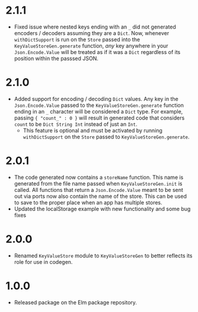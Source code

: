 # 2.1.1

- Fixed issue where nested keys ending with an `_` did not generated encoders / decoders assuming they are a `Dict`. Now, whenever `withDictSupport` is run on the `Store` passed into the `KeyValueStoreGen.generate` function, _any_ key anywhere in your `Json.Encode.Value` will be treated as if it was a `Dict` regardless of its position within the passsed JSON.

# 2.1.0

- Added support for encoding / decoding `Dict` values. Any key in the `Json.Encode.Value` passed to the `KeyValueStoreGen.generate` function ending in an `_` character will be considered a `Dict` type. For example, passing `{ "count_" : 0 }` will result in generated code that considers `count` to be `Dict String Int` instead of just an `Int`.
    - This feature is optional and must be activated by running `withDictSupport` on the `Store` passed to `KeyValueStoreGen.generate`.

# 2.0.1

- The code generated now contains a `storeName` function. This name is generated from the file name passed when `KeyValueStoreGen.init` is called. All functions that return a `Json.Encode.Value` meant to be sent out via ports now also contain the name of the store. This can be used to save to the proper place when an app has multiple stores.
- Updated the localStorage example with new functionality and some bug fixes

# 2.0.0

- Renamed `KeyValueStore` module to `KeyValueStoreGen` to better reflects its role for use in codegen.

# 1.0.0

- Released package on the Elm package repository.